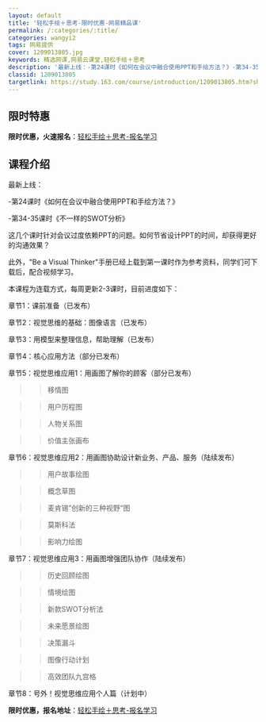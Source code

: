 ```yaml
---
layout: default
title: '轻松手绘＋思考-限时优惠-网易精品课'
permalink: /:categories/:title/
categories: wangyi2
tags: 网易提供
cover: 1209013805.jpg
keywords: 精选网课,网易云课堂,轻松手绘＋思考
description: '最新上线：-第24课时《如何在会议中融合使用PPT和手绘方法？》-第34-35课时《不一样的SWOT分析》这几个课时针对'
classid: 1209013805
targetlink: https://study.163.com/course/introduction/1209013805.htm?share=1&shareId=1025206652&utm_campaign=share&utm_medium=iphoneShare&utm_source=&utm_u=1025206652
---
```


## 限时特惠

**限时优惠，火速报名**：[轻松手绘＋思考-报名学习](https://study.163.com/course/introduction/1209013805.htm?share=1&shareId=1025206652&utm_campaign=share&utm_medium=iphoneShare&utm_source=&utm_u=1025206652)

## 课程介绍

最新上线：

-第24课时《如何在会议中融合使用PPT和手绘方法？》

-第34-35课时《不一样的SWOT分析》



这几个课时针对会议过度依赖PPT的问题。如何节省设计PPT的时间，却获得更好的沟通效果？



此外，"Be a Visual Thinker"手册已经上载到第一课时作为参考资料，同学们可下载后，配合视频学习。





本课程为连载方式，每周更新2-3课时，目前进度如下：



章节1：课前准备（已发布）



章节2：视觉思维的基础：图像语言（已发布）



章节3：用模型来整理信息，帮助理解（已发布）



章节4：核心应用方法（部分已发布）



章节5：视觉思维应用1：用画图了解你的顾客（部分已发布）

>> 移情图

>> 用户历程图

>> 人物关系图

>> 价值主张画布



章节6：视觉思维应用2：用画图协助设计新业务、产品、服务（陆续发布）

>> 用户故事绘图

>> 概念草图

>> 麦肯锡”创新的三种视野“图

>> 莫斯科法

>> 影响力绘图



章节7：视觉思维应用3：用画图增强团队协作（陆续发布）

>> 历史回顾绘图

>> 情境绘图

>> 新款SWOT分析法

>> 未来愿景绘图

>> 决策漏斗

>> 图像行动计划

>> 高效团队九宫格



章节8：号外！视觉思维应用个人篇（计划中）

**限时优惠，报名地址**：[轻松手绘＋思考-报名学习](https://study.163.com/course/introduction/1209013805.htm?share=1&shareId=1025206652&utm_campaign=share&utm_medium=iphoneShare&utm_source=&utm_u=1025206652)

